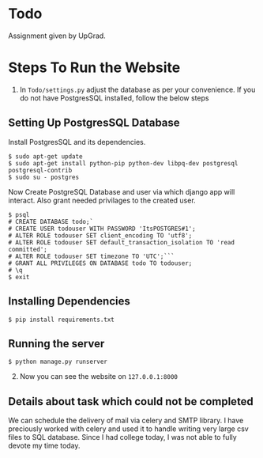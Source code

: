 # Todo
Assignment given by UpGrad.

# Steps To Run the Website
1. In `Todo/settings.py` adjust the database as per your convenience. If you do not have PostgresSQL installed, follow the below steps

## Setting Up PostgresSQL Database
 Install PostgresSQL and its dependencies.
```
$ sudo apt-get update
$ sudo apt-get install python-pip python-dev libpq-dev postgresql postgresql-contrib
$ sudo su - postgres
```
Now Create PostgreSQL Database and user via which django app will interact. Also grant needed privilages to the created user.
```
$ psql
# CREATE DATABASE todo;`
# CREATE USER todouser WITH PASSWORD 'ItsPOSTGRES#1';
# ALTER ROLE todouser SET client_encoding TO 'utf8';
# ALTER ROLE todouser SET default_transaction_isolation TO 'read committed';
# ALTER ROLE todouser SET timezone TO 'UTC';```
# GRANT ALL PRIVILEGES ON DATABASE todo TO todouser;
# \q
$ exit
```
## Installing Dependencies
`$ pip install requirements.txt`

## Running the server
`$ python manage.py runserver`

2. Now you can see the website on `127.0.0.1:8000`

## Details about task which could not be completed
We can schedule the delivery of mail via celery and SMTP library. I have preciously worked with celery and used it to handle writing very large csv files to SQL database. Since I had college today, I was not able to fully devote my time today.
